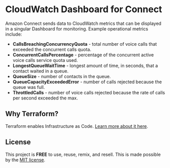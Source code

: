 # CloudWatch Dashboard for Connect

Amazon Connect sends data to CloudWatch metrics that can be
displayed in a singular Dashboard for monitoring. Example
operational metrics include:

- **CallsBreachingConcurrencyQuota** - total number of voice
    calls that exceeded the concurrent calls quota.
- **ConcurrentCallsPercentage** - percentage of the concurrent
    active voice calls service quota used.
- **LongestQueueWaitTime** - longest amount of time, in seconds,
    that a contact waited in a queue.
- **QueueSize** - number of contacts in the queue.
- **QueueCapacityExceededError** - number of calls rejected
    because the queue was full.
- **ThrottledCalls** - number of voice calls rejected
    because the rate of calls per second exceeded the max.

## Why Terraform?

Terraform enables Infrastructure as Code.
[Learn more about it here](https://www.terraform.io).

## License

This project is __FREE__ to use, reuse, remix, and resell.
This is made possible by the [MIT license](/LICENSE).
